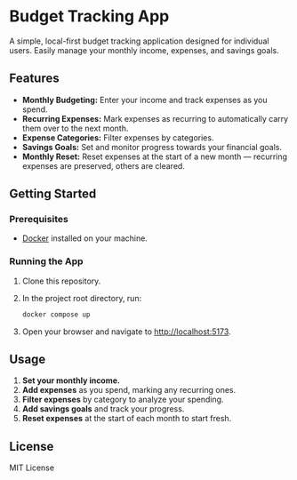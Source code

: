 # Budget Tracking App

A simple, local-first budget tracking application designed for individual users. Easily manage your monthly income, expenses, and savings goals.

## Features

- **Monthly Budgeting:** Enter your income and track expenses as you spend.
- **Recurring Expenses:** Mark expenses as recurring to automatically carry them over to the next month.
- **Expense Categories:** Filter expenses by categories.
- **Savings Goals:** Set and monitor progress towards your financial goals.
- **Monthly Reset:** Reset expenses at the start of a new month — recurring expenses are preserved, others are cleared.

## Getting Started

### Prerequisites

- [Docker](https://www.docker.com/) installed on your machine.

### Running the App

1. Clone this repository.
2. In the project root directory, run:

    ```bash
    docker compose up
    ```

3. Open your browser and navigate to [http://localhost:5173](http://localhost:5173).

## Usage

1. **Set your monthly income.**
2. **Add expenses** as you spend, marking any recurring ones.
3. **Filter expenses** by category to analyze your spending.
4. **Add savings goals** and track your progress.
5. **Reset expenses** at the start of each month to start fresh.

## License

MIT License
